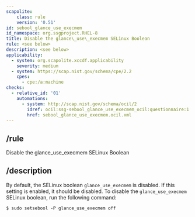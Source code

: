 ```yaml
---
scapolite:
    class: rule
    version: '0.51'
id: sebool_glance_use_execmem
id_namespace: org.ssgproject.RHEL-8
title: Disable the glance\_use\_execmem SELinux Boolean
rule: <see below>
description: <see below>
applicability:
  - system: org.scapolite.xccdf.applicability
    severity: medium
  - system: https://scap.nist.gov/schema/cpe/2.2
    cpes:
      - cpe:/a:machine
checks:
  - relative_id: '01'
    automations:
      - system: http://scap.nist.gov/schema/ocil/2
        idref: ocil:ssg-sebool_glance_use_execmem_ocil:questionnaire:1
        href: sebool_glance_use_execmem.ocil.xml
---
```



## /rule

Disable the glance\_use\_execmem SELinux Boolean

## /description

By
default, the SELinux boolean `glance_use_execmem` is disabled. If this
setting is enabled, it should be disabled. To disable the
`glance_use_execmem` SELinux boolean, run the following command:

``` 
$ sudo setsebool -P glance_use_execmem off
```

